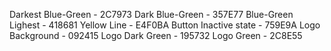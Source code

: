 Darkest Blue-Green - 2C7973
Dark Blue-Green - 357E77
Blue-Green Lighest - 418681
Yellow Line - E4F0BA
Button Inactive state - 759E9A
Logo Background - 092415
Logo Dark Green - 195732
Logo Green - 2C8E55